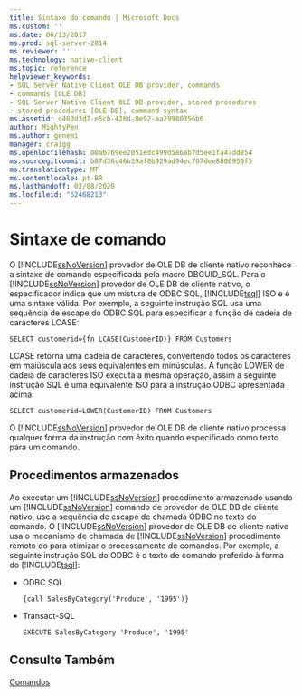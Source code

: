 ```yaml
---
title: Sintaxe do comando | Microsoft Docs
ms.custom: ''
ms.date: 06/13/2017
ms.prod: sql-server-2014
ms.reviewer: ''
ms.technology: native-client
ms.topic: reference
helpviewer_keywords:
- SQL Server Native Client OLE DB provider, commands
- commands [OLE DB]
- SQL Server Native Client OLE DB provider, stored procedures
- stored procedures [OLE DB], command syntax
ms.assetid: d463d3d7-e5cb-426d-8e92-aa29980356b6
author: MightyPen
ms.author: genemi
manager: craigg
ms.openlocfilehash: 00ab769ee2051edc499d586ab7d5ee1fa47dd854
ms.sourcegitcommit: b87d36c46b39af8b929ad94ec707dee8800950f5
ms.translationtype: MT
ms.contentlocale: pt-BR
ms.lasthandoff: 02/08/2020
ms.locfileid: "62468213"
---
```

# <a name="command-syntax"></a>Sintaxe de comando
  O [!INCLUDE[ssNoVersion](../../includes/ssnoversion-md.md)] provedor de OLE DB de cliente nativo reconhece a sintaxe de comando especificada pela macro DBGUID_SQL. Para o [!INCLUDE[ssNoVersion](../../includes/ssnoversion-md.md)] provedor de OLE DB de cliente nativo, o especificador indica que um mistura de ODBC SQL, [!INCLUDE[tsql](../../includes/tsql-md.md)] ISO e é uma sintaxe válida. Por exemplo, a seguinte instrução SQL usa uma sequência de escape do ODBC SQL para especificar a função de cadeia de caracteres LCASE:  
  
```  
SELECT customerid={fn LCASE(CustomerID)} FROM Customers  
```  
  
 LCASE retorna uma cadeia de caracteres, convertendo todos os caracteres em maiúscula aos seus equivalentes em minúsculas. A função LOWER de cadeia de caracteres ISO executa a mesma operação, assim a seguinte instrução SQL é uma equivalente ISO para a instrução ODBC apresentada acima:  
  
```  
SELECT customerid=LOWER(CustomerID) FROM Customers  
```  
  
 O [!INCLUDE[ssNoVersion](../../includes/ssnoversion-md.md)] provedor de OLE DB de cliente nativo processa qualquer forma da instrução com êxito quando especificado como texto para um comando.  
  
## <a name="stored-procedures"></a>Procedimentos armazenados  
 Ao executar um [!INCLUDE[ssNoVersion](../../includes/ssnoversion-md.md)] procedimento armazenado usando um [!INCLUDE[ssNoVersion](../../includes/ssnoversion-md.md)] comando de provedor de OLE DB de cliente nativo, use a sequência de escape de chamada ODBC no texto do comando. O [!INCLUDE[ssNoVersion](../../includes/ssnoversion-md.md)] provedor de OLE DB de cliente nativo usa o mecanismo de chamada de [!INCLUDE[ssNoVersion](../../includes/ssnoversion-md.md)] procedimento remoto do para otimizar o processamento de comandos. Por exemplo, a seguinte instrução SQL do ODBC é o texto de comando preferido à forma do [!INCLUDE[tsql](../../includes/tsql-md.md)]:  
  
-   ODBC SQL  
  
    ```  
    {call SalesByCategory('Produce', '1995')}  
    ```  
  
-   Transact-SQL  
  
    ```  
    EXECUTE SalesByCategory 'Produce', '1995'  
    ```  
  
## <a name="see-also"></a>Consulte Também  
 [Comandos](commands.md)  
  
  
